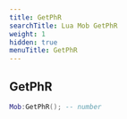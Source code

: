 ```yaml
---
title: GetPhR
searchTitle: Lua Mob GetPhR
weight: 1
hidden: true
menuTitle: GetPhR
---
```

## GetPhR
```lua
Mob:GetPhR(); -- number
```